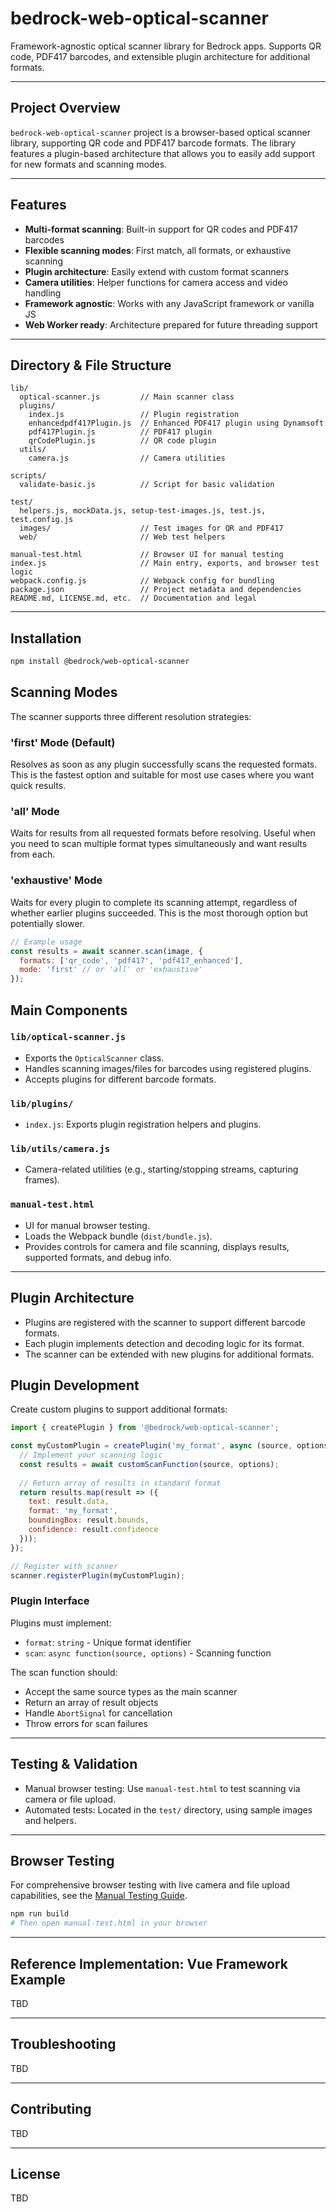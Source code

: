 # bedrock-web-optical-scanner

Framework-agnostic optical scanner library for Bedrock apps. Supports QR code, PDF417 barcodes, and extensible plugin architecture for additional formats.

---

## Project Overview

`bedrock-web-optical-scanner` project is a browser-based optical scanner library, supporting QR code and PDF417 barcode formats. The library features a plugin-based architecture that allows you to easily add support for new formats and scanning modes.

---

## Features

- **Multi-format scanning**: Built-in support for QR codes and PDF417 barcodes
- **Flexible scanning modes**: First match, all formats, or exhaustive scanning
- **Plugin architecture**: Easily extend with custom format scanners
- **Camera utilities**: Helper functions for camera access and video handling
- **Framework agnostic**: Works with any JavaScript framework or vanilla JS
- **Web Worker ready**: Architecture prepared for future threading support

---

## Directory & File Structure

```
lib/
  optical-scanner.js         // Main scanner class
  plugins/
    index.js                 // Plugin registration
    enhancedpdf417Plugin.js  // Enhanced PDF417 plugin using Dynamsoft
    pdf417Plugin.js          // PDF417 plugin
    qrCodePlugin.js          // QR code plugin
  utils/
    camera.js                // Camera utilities

scripts/
  validate-basic.js          // Script for basic validation

test/
  helpers.js, mockData.js, setup-test-images.js, test.js, test.config.js
  images/                    // Test images for QR and PDF417
  web/                       // Web test helpers

manual-test.html             // Browser UI for manual testing
index.js                     // Main entry, exports, and browser test logic
webpack.config.js            // Webpack config for bundling
package.json                 // Project metadata and dependencies
README.md, LICENSE.md, etc.  // Documentation and legal
```

---

## Installation

```bash
npm install @bedrock/web-optical-scanner
```

## Scanning Modes

The scanner supports three different resolution strategies:

### 'first' Mode (Default)

Resolves as soon as any plugin successfully scans the requested formats. This is the fastest option and suitable for most use cases where you want quick results.

### 'all' Mode  

Waits for results from all requested formats before resolving. Useful when you need to scan multiple format types simultaneously and want results from each.

### 'exhaustive' Mode

Waits for every plugin to complete its scanning attempt, regardless of whether earlier plugins succeeded. This is the most thorough option but potentially slower.

```javascript
// Example usage
const results = await scanner.scan(image, {
  formats: ['qr_code', 'pdf417', 'pdf417_enhanced'],
  mode: 'first' // or 'all' or 'exhaustive'
});
```

## Main Components

### `lib/optical-scanner.js`

- Exports the `OpticalScanner` class.
- Handles scanning images/files for barcodes using registered plugins.
- Accepts plugins for different barcode formats.

### `lib/plugins/`

- `index.js`: Exports plugin registration helpers and plugins.

### `lib/utils/camera.js`

- Camera-related utilities (e.g., starting/stopping streams, capturing frames).

### `manual-test.html`

- UI for manual browser testing.
- Loads the Webpack bundle (`dist/bundle.js`).
- Provides controls for camera and file scanning, displays results, supported formats, and debug info.

---

## Plugin Architecture

- Plugins are registered with the scanner to support different barcode formats.
- Each plugin implements detection and decoding logic for its format.
- The scanner can be extended with new plugins for additional formats.

## Plugin Development

Create custom plugins to support additional formats:

```javascript
import { createPlugin } from '@bedrock/web-optical-scanner';

const myCustomPlugin = createPlugin('my_format', async (source, options) => {
  // Implement your scanning logic
  const results = await customScanFunction(source, options);
  
  // Return array of results in standard format
  return results.map(result => ({
    text: result.data,
    format: 'my_format',
    boundingBox: result.bounds,
    confidence: result.confidence
  }));
});

// Register with scanner
scanner.registerPlugin(myCustomPlugin);
```

### Plugin Interface

Plugins must implement:

- `format`: `string` - Unique format identifier
- `scan`: `async function(source, options)` - Scanning function

The scan function should:

- Accept the same source types as the main scanner
- Return an array of result objects
- Handle `AbortSignal` for cancellation
- Throw errors for scan failures

---

## Testing & Validation

- Manual browser testing: Use `manual-test.html` to test scanning via camera or file upload.
- Automated tests: Located in the `test/` directory, using sample images and helpers.

---

## Browser Testing

For comprehensive browser testing with live camera and file upload capabilities, see the [Manual Testing Guide](MANUAL_TESTING.md).

```bash
npm run build
# Then open manual-test.html in your browser
```

---

## Reference Implementation: Vue Framework Example

TBD

---

## Troubleshooting

TBD

---

## Contributing

TBD

---

## License

TBD
